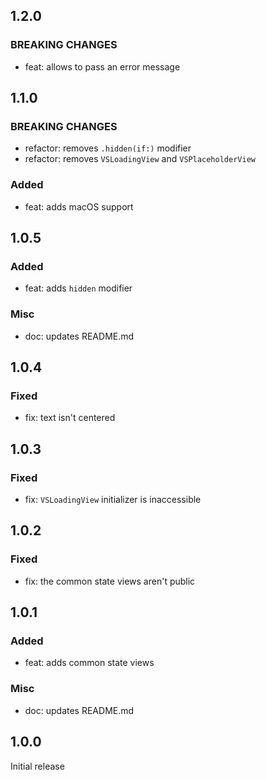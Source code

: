 ## 1.2.0

### BREAKING CHANGES

- feat: allows to pass an error message

## 1.1.0

### BREAKING CHANGES

- refactor: removes `.hidden(if:)` modifier
- refactor: removes `VSLoadingView` and `VSPlaceholderView`

### Added

- feat: adds macOS support

## 1.0.5

### Added

- feat: adds `hidden` modifier

### Misc

- doc: updates README.md

## 1.0.4

### Fixed

- fix: text isn't centered

## 1.0.3

### Fixed

- fix: `VSLoadingView` initializer is inaccessible

## 1.0.2

### Fixed

- fix: the common state views aren't public

## 1.0.1

### Added

- feat: adds common state views

### Misc

- doc: updates README.md

## 1.0.0

Initial release
